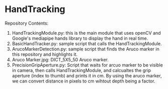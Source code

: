 # HandTracking

Repository Contents:

1. HandTrackingModule.py: this is the main module that uses openCV and Google's mediapipe hands library to display the hand in real time. 
2. BasicHandTracker.py: sample script that calls the HandTrackingModule. 
3. ArucoMarkerDetection.py: sample script that finds the Aruco marker in this repository and highlights it. 
4. Aruco Marker.jpg: DICT_5X5_50 Aruco marker.
5. PrecisionGripAperture.py: Script that waits for arcuo marker to be visible in camera, then calls HandTrackingModule, and calcualtes the grip aperture (index to thumb) and prints it in cm. By using the aruco marker, we can convert distance in pixels to cm wihtout depth being a factor. 

